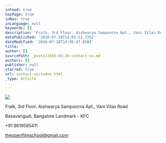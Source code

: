 ```yaml
---
inFeed: true
hasPage: true
inNav: true
inLanguage: null
keywords: []
description: 'Fralk, 3rd Floor. Aishwarya Sampoorna Apt., Vani Vilas Road '
datePublished: '2016-07-18T14:05:51.725Z'
dateModified: '2016-07-18T14:05:47.658Z'
title: ''
author: []
sourcePath: _posts/2016-03-28-contact-us.md
authors: []
publisher: null
starred: true
url: contact-us/index.html
_type: Article

---
```

![](https://the-grid-user-content.s3-us-west-2.amazonaws.com/5f916d99-e612-4929-b674-d126b7a71941.jpg)

Fralk, 3rd Floor. Aishwarya Sampoorna Apt., Vani Vilas Road 

Basavangudi, Bangalore Landmark - KFC 

+91 9619595411 

theopenfilmschool@gmail.com
